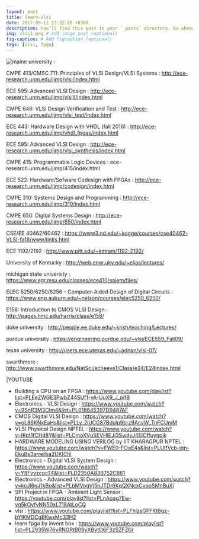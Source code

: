 ```yaml
---
layout: post
title: learn-vlsi
date: 2017-09-12 13:32:20 +0300
description: You’ll find this post in your `_posts` directory. Go ahead and edit it and re-build the site to see your changes. # Add post description (optional)
img: vlsi1.png # Add image post (optional)
fig-caption: # Add figcaption (optional)
tags: [vlsi, fpga]
---
```



![maine university :](https://ece.umaine.edu/research/vlsi/)

CMPE 413/CMSC 711: Principles of VLSI Design/VLSI Systems : http://ece-research.unm.edu/jimp/vlsi/index.html

ECE 595: Advanced VLSI Design : http://ece-research.unm.edu/jimp/vlsiII/index.html

CMPE 646: VLSI Design Verification and Test : http://ece-research.unm.edu/jimp/vlsi_test/index.html

ECE 443: Hardware Design with VHDL (fall 2016) : http://ece-research.unm.edu/jimp/vhdl_fpgas/index.html

ECE 595: Advanced VLSI Design : http://ece-research.unm.edu/jimp/vlsi_synthesis/index.html

CMPE 415: Programmable Logic Devices : ece-research.unm.edu/jimp/415/index.html

ECE 522: Hardware/Sofware Codesign with FPGAs : http://ece-research.unm.edu/jimp/codesign/index.html

CMPE 310: Systems Design and Programming  : http://ece-research.unm.edu/jimp/310/index.html

CMPE 650: Digital Systems Design : http://ece-research.unm.edu/jimp/650/index.html

CSE/EE 40462/60462 : https://www3.nd.edu/~kogge/courses/cse40462-VLSI-fa18/www/links.html

ECE 1192/2192 : http://www.pitt.edu/~kmram/1192-2192/

University of Kentucky : http://web.engr.uky.edu/~elias/lectures/

michigan state university : https://www.egr.msu.edu/classes/ece410/salem/files/

ELEC 5250/6250/6256 - Computer-Aided Design of Digital Circuits : https://www.eng.auburn.edu/~nelson/courses/elec5250_6250/


E158: Introduction to CMOS VLSI Design : http://pages.hmc.edu/harris/class/e158/

duke university :  http://people.ee.duke.edu/~krish/teaching/Lectures/

purdue university : https://engineering.purdue.edu/~vlsi/ECE559_Fall09/

texas university : http://users.ece.utexas.edu/~adnan/vlsi-07/

swarthmore : http://www.swarthmore.edu/NatSci/echeeve1/Class/e24/E24index.html

|YOUTUBE

* Building a CPU on an FPGA : https://www.youtube.com/playlist?list=PLEeZWGE3PwbZ44SUf1-vA-UuX9_J_pifB
* Electronics - VLSI Design : https://www.youtube.com/watch?v=9SnR3M3CIm4&list=PL018645397D9487AF
* CMOS Digital VLSI Design : https://www.youtube.com/watch?v=oL8SKNxEaHs&list=PLLy_2iUCG87Bdulp9brz9AcvW_TnFCUmM
* VLSI Physical Design NPTEL : https://www.youtube.com/watch?v=lRpt1fCHd8Y&list=PLCmoXVuSEVHlEJi3SwdyJ4EICffuyqpjk
* HARDWARE MODELING USING VERILOG by IIT KHARAGPUR NPTEL : https://www.youtube.com/watch?v=FWE0-FOoE4s&list=PLUtfVcb-iqn-EkuBs3arreilxa2UKIChl
* Electronics - Digital VLSI System Design : https://www.youtube.com/watch?v=Y8FvvzcocT4&list=PLD2350A83B752C861
* Electronics - Advanced VLSI Design : https://www.youtube.com/watch?v=kcJi8gJ1kBo&list=PLbMVogVj5nJTDr6KqQXNcxCvooSMnBuXj
* SPI Project in FPGA - Ambient Light Sensor : https://youtube.com/playlist?list=PLnAoag7Ew-vq5kOyfyNN50xL718AtLoCQ
* vlsi : https://www.youtube.com/playlist?list=PLFhizsGPFKt8gz-bYlKMDCgBKwxMc33H2
* learn fpga by invent box : https://www.youtube.com/playlist?list=PL2935W76vRNGRtB09yXBytO6F3zSZFZGr


